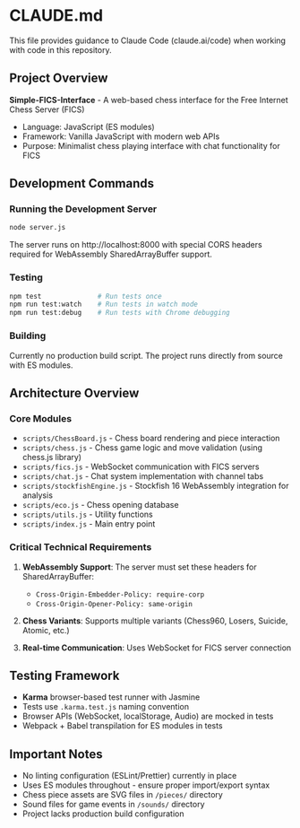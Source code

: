 # CLAUDE.md

This file provides guidance to Claude Code (claude.ai/code) when working with code in this repository.

## Project Overview

**Simple-FICS-Interface** - A web-based chess interface for the Free Internet Chess Server (FICS)

- Language: JavaScript (ES modules)
- Framework: Vanilla JavaScript with modern web APIs
- Purpose: Minimalist chess playing interface with chat functionality for FICS

## Development Commands

### Running the Development Server

```bash
node server.js
```

The server runs on http://localhost:8000 with special CORS headers required for WebAssembly SharedArrayBuffer support.

### Testing

```bash
npm test              # Run tests once
npm run test:watch    # Run tests in watch mode
npm run test:debug    # Run tests with Chrome debugging
```

### Building

Currently no production build script. The project runs directly from source with ES modules.

## Architecture Overview

### Core Modules

- `scripts/ChessBoard.js` - Chess board rendering and piece interaction
- `scripts/chess.js` - Chess game logic and move validation (using chess.js library)
- `scripts/fics.js` - WebSocket communication with FICS servers
- `scripts/chat.js` - Chat system implementation with channel tabs
- `scripts/stockfishEngine.js` - Stockfish 16 WebAssembly integration for analysis
- `scripts/eco.js` - Chess opening database
- `scripts/utils.js` - Utility functions
- `scripts/index.js` - Main entry point

### Critical Technical Requirements

1. **WebAssembly Support**: The server must set these headers for SharedArrayBuffer:
    - `Cross-Origin-Embedder-Policy: require-corp`
    - `Cross-Origin-Opener-Policy: same-origin`

2. **Chess Variants**: Supports multiple variants (Chess960, Losers, Suicide, Atomic, etc.)

3. **Real-time Communication**: Uses WebSocket for FICS server connection

## Testing Framework

- **Karma** browser-based test runner with Jasmine
- Tests use `.karma.test.js` naming convention
- Browser APIs (WebSocket, localStorage, Audio) are mocked in tests
- Webpack + Babel transpilation for ES modules in tests

## Important Notes

- No linting configuration (ESLint/Prettier) currently in place
- Uses ES modules throughout - ensure proper import/export syntax
- Chess piece assets are SVG files in `/pieces/` directory
- Sound files for game events in `/sounds/` directory
- Project lacks production build configuration